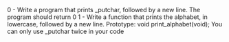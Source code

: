 0 - Write a program that prints _putchar, followed by a new line.
The program should return 0
1 - Write a function that prints the alphabet, in lowercase, followed by a new line.
Prototype: void print_alphabet(void);
You can only use _putchar twice in your code
